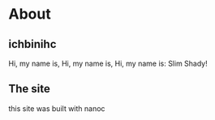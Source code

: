 ﻿About
=====

ichbinihc
----------
Hi, my name is,
Hi, my name is,
Hi, my name is:
Slim Shady!


The site
--------

this site was built with nanoc




